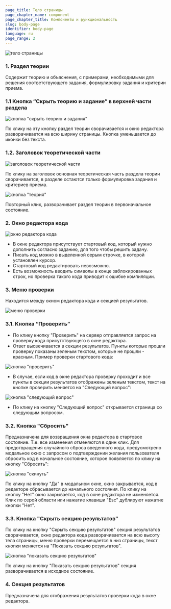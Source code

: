 ```yaml
---
page_title: Тело страницы
page_chapter_name: component
page_chapter_title: Компоненты и функциональность
slug: body-page
identifier: body-page
language: ru
page_range: 2
---
```

![тело страницы](/img/body1.jpg)

### 1. Раздел теории​

Содержит теорию и объяснения, с примерами, необходимыми для решения соответствующего задания, формулировку задания и критерии приема.

### 1.1 Кнопка “Скрыть теорию и задание” в верхней части раздела

![кнопка "скрыть теорию и задания"](/img/body2.jpg)

По клику на эту кнопку раздел теории сворачивается и окно редактора разворачивается на всю ширину страницы. Кнопка уменьшается до иконки без текста.

### 1.2. Заголовок теоретической части

![заголовок теоретической части](/img/body3.jpg)

По клику на заголовок основная теоретическая часть раздела теории сворачивается, в разделе остаются только формулировка задания и критериев приема.

![кнопка "теория"](/img/body4.jpg)

Повторный клик, разворачивает раздел теории в первоначальное состояние.

### 2. Окно редактора кода

![окно редактора кода](/img/body5.jpg)

* В окне редактора присутствует стартовый код, который нужно дополнить согласно заданию, для того чтобы решить задачу.
* Писать код можно в выделенной серым строчке, в которой установлен курсор.
* Стартовый код редактировать невозможно.
* Есть возможность вводить символы в конце заблокированных строк, но проверка такого кода приводит к ошибке компиляции.

### 3. Меню проверки​

Находится между окном редактора кода и секцией результатов.

![меню проверки](/img/body6.jpg)

### 3.1. Кнопка “Проверить”​

* По клику кнопку "Проверить" на сервер отправляется запрос на проверку кода присутствующего в окне редактора.
* Ответ высвечивается в секции результатов. Пункты которые прошли проверку показаны зеленым текстом, которые не прошли - красным. Пример проверки стартового кода:

![кнопка "проверить"](/img/body7.jpg)

* В случае, если код в окне редактора проверку проходит и все пункты в секции результатов отображены зеленым текстом, текст на кнопке проверить меняется на "Следующий вопрос":

![кнопка "следующий вопрос"](/img/body8.jpg)

* По клику на кнопку "Следующий вопрос" открывается страница со следующим вопросом.

### 3.2. Кнопка "Сбросить"​

Предназначена для возвращения окна редактора в стартовое состояние. Т.е. все изменения отменяются в один клик. Для предотвращения случайного сброса введенного кода, предусмотрено модальное окно с запросом о подтверждении желания пользователя сбросить код в начальное состояние, которое появляется по клику на кнопку "Сбросить":

![кнопка "скинуть"](/img/body9.jpg)

По клику на кнопку "Да" в модальном окне, окно закрывается, код в редакторе сбрасывается до начального состояния. По клику на кнопку "Нет" окно закрывается, код в окне редактора не изменяется. Клик по серой области или нажатие клавиши "Esc" дублируют нажатие кнопки "Нет".

### 3.3. Кнопка "Скрыть секцию результатов"​

По клику на кнопку "Скрыть секцию результатов" секция результатов сворачивается, окно редактора кода разворачивается на всю высоту тела страницы, меню проверки перемещается в низ страницы, текст кнопки меняется на "Показать секцию результатов".

![кнопка "показать секцию результатов"](/img/body10.jpg)

По клику на кнопку "Показать секцию результатов" секция разворачивается в исходное состояние.

### 4. Секция результатов​

Предназначена для отображения результатов проверки кода в окне редактора.